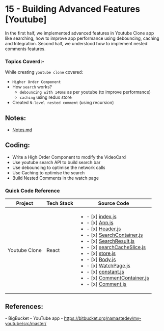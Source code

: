 # 15 - Building Advanced Features [Youtube]

In the first half, we implemented advanced features in Youtube Clone app like searching, how to improve app performance using debouncing, caching and Integration. Second half, we understood how to implement nested comments features.

### Topics Coverd:-

While creating `youtube clone` covered:
- `Higher Order Component`
- How `search` works?
	- `debouncing with 140ms` as per youtube (to improve performance)
	- `caching` using redux store 
- Created `N-level nested comment` (using recursion) 

## Notes:

- [Notes.md](https://github.com/deltanode/react-playground/blob/main/15-building-advanced-features/notes.md)

## Coding:

<ul>
	<li>Write a High Order Component to modify the VideoCard</li>
	<li>Use youtube search API to build search bar</li>
	<li>Use debouncing to optimise  the network calls</li>
	<li>Use Caching to optimise the search</li>
	<li>Build Nested Comments in the watch page</li>
</ul>

### Quick Code Reference

| Project | Tech Stack | Source Code |
| --- | --- | --- |
| Youtube Clone | React | <ul><li>- [x] [index.js](./src/index.js)</li><li>- [x] [App.js](./src/App.js)</li><li>- [x] [Header.js](./src/components/Header.js)</li><li>- [x] [SearchContainer.js](./src/components/SearchContainer.js)</li><li>- [x] [SearchResult.js](./src/components/SearchResult.js)</li><li>- [x] [searchCacheSlice.js](./src/utils/searchCacheSlice.js)</li><li>- [x] [store.js](./src/utils/store.js)</li><li>- [x] [Body.js](./src/components/Body.js)</li><li>- [x] [WatchPage.js](./src/components/WatchPage.js)</li><li>- [x] [constant.js](./src/utils/constant.js)</li><li>- [x] [CommentContainer.js](./src/components/CommentContainer.js)</li><li>- [x] [Comment.js](./src/components/Comment.js)</li></ul> |


## References:

<p>- BigBucket - YouTube app - <a href="https://bitbucket.org/namastedev/my-youtube/src/master/" rel="noreferrer noopener" role="button" tabindex="0" target="_blank" title="https://bitbucket.org/namastedev/my-youtube/src/master/">https://bitbucket.org/namastedev/my-youtube/src/master/</a></p>
